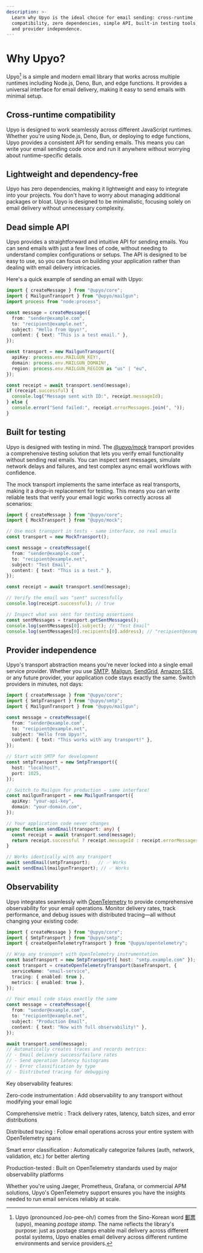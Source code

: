 ```yaml
---
description: >-
  Learn why Upyo is the ideal choice for email sending: cross-runtime
  compatibility, zero dependencies, simple API, built-in testing tools,
  and provider independence.
---
```


Why Upyo?
=========

Upyo[^1] is a simple and modern email library that works across multiple runtimes
including Node.js, Deno, Bun, and edge functions. It provides a universal
interface for email delivery, making it easy to send emails with minimal setup.

[^1]: Upyo (pronounced /oo-pee-oh/) comes from the Sino-Korean word
      [郵票] (upyo), meaning *postage stamp*.
      The name reflects the library's purpose: just as postage stamps enable
      mail delivery across different postal systems, Upyo enables email delivery
      across different runtime environments and service providers.

[郵票]: https://en.wiktionary.org/wiki/%E9%83%B5%E7%A5%A8#Noun_2


Cross-runtime compatibility
---------------------------

Upyo is designed to work seamlessly across different JavaScript runtimes.
Whether you're using Node.js, Deno, Bun, or deploying to edge functions,
Upyo provides a consistent API for sending emails. This means you can write
your email sending code once and run it anywhere without worrying about
runtime-specific details.


Lightweight and dependency-free
-------------------------------

Upyo has zero dependencies, making it lightweight and easy to integrate into
your projects. You don't have to worry about managing additional packages or
bloat. Upyo is designed to be minimalistic, focusing solely on email delivery
without unnecessary complexity.


Dead simple API
---------------

Upyo provides a straightforward and intuitive API for sending emails. You can
send emails with just a few lines of code, without needing to understand
complex configurations or setups. The API is designed to be easy to use, so you
can focus on building your application rather than dealing with email delivery
intricacies.

Here's a quick example of sending an email with Upyo:

~~~~ typescript twoslash
import { createMessage } from "@upyo/core";
import { MailgunTransport } from "@upyo/mailgun";
import process from "node:process";

const message = createMessage({
  from: "sender@example.com",
  to: "recipient@example.net",
  subject: "Hello from Upyo!",
  content: { text: "This is a test email." },
});

const transport = new MailgunTransport({
  apiKey: process.env.MAILGUN_KEY!,
  domain: process.env.MAILGUN_DOMAIN!,
  region: process.env.MAILGUN_REGION as "us" | "eu",
});

const receipt = await transport.send(message);
if (receipt.successful) {
  console.log("Message sent with ID:", receipt.messageId);
} else {
  console.error("Send failed:", receipt.errorMessages.join(", "));
}
~~~~


Built for testing
-----------------

Upyo is designed with testing in mind. The [*@upyo/mock*](./transports/mock.md)
transport provides a comprehensive testing solution that lets you verify email
functionality without sending real emails. You can inspect sent messages,
simulate network delays and failures, and test complex async email workflows
with confidence.

The mock transport implements the same interface as real transports, making it
a drop-in replacement for testing. This means you can write reliable tests that
verify your email logic works correctly across all scenarios:

~~~~ typescript twoslash
import { createMessage } from "@upyo/core";
import { MockTransport } from "@upyo/mock";

// Use mock transport in tests - same interface, no real emails
const transport = new MockTransport();

const message = createMessage({
  from: "sender@example.com",
  to: "recipient@example.net",
  subject: "Test Email",
  content: { text: "This is a test." },
});

const receipt = await transport.send(message);

// Verify the email was "sent" successfully
console.log(receipt.successful); // true

// Inspect what was sent for testing assertions
const sentMessages = transport.getSentMessages();
console.log(sentMessages[0].subject); // "Test Email"
console.log(sentMessages[0].recipients[0].address); // "recipient@example.net"
~~~~


Provider independence
---------------------

Upyo's transport abstraction means you're never locked into a single email
service provider. Whether you use [SMTP](./transports/smtp.md),
[Mailgun](./transports/mailgun.md), [SendGrid](./transports/sendgrid.md),
[Amazon SES](./transports/ses.md), or any future provider,
your application code stays exactly the same.  Switch providers in minutes,
not days:

~~~~ typescript twoslash
import { createMessage } from "@upyo/core";
import { SmtpTransport } from "@upyo/smtp";
import { MailgunTransport } from "@upyo/mailgun";

const message = createMessage({
  from: "sender@example.com",
  to: "recipient@example.net",
  subject: "Hello from Upyo!",
  content: { text: "This works with any transport!" },
});

// Start with SMTP for development
const smtpTransport = new SmtpTransport({
  host: "localhost",
  port: 1025,
});

// Switch to Mailgun for production - same interface!
const mailgunTransport = new MailgunTransport({
  apiKey: "your-api-key",
  domain: "your-domain.com",
});

// Your application code never changes
async function sendEmail(transport: any) {
  const receipt = await transport.send(message);
  return receipt.successful ? receipt.messageId : receipt.errorMessages;
}

// Works identically with any transport
await sendEmail(smtpTransport);   // ✅ Works
await sendEmail(mailgunTransport); // ✅ Works
~~~~


Observability
-------------

Upyo integrates seamlessly with [OpenTelemetry](./transports/opentelemetry.md)
to provide comprehensive observability for your email operations. Monitor
delivery rates, track performance, and debug issues with distributed tracing—all
without changing your existing code:

~~~~ typescript twoslash
import { createMessage } from "@upyo/core";
import { SmtpTransport } from "@upyo/smtp";
import { createOpenTelemetryTransport } from "@upyo/opentelemetry";

// Wrap any transport with OpenTelemetry instrumentation
const baseTransport = new SmtpTransport({ host: "smtp.example.com" });
const transport = createOpenTelemetryTransport(baseTransport, {
  serviceName: "email-service",
  tracing: { enabled: true },
  metrics: { enabled: true },
});

// Your email code stays exactly the same
const message = createMessage({
  from: "sender@example.com",
  to: "recipient@example.net",
  subject: "Production Email",
  content: { text: "Now with full observability!" },
});

await transport.send(message);
// Automatically creates traces and records metrics:
// - Email delivery success/failure rates
// - Send operation latency histograms
// - Error classification by type
// - Distributed tracing for debugging
~~~~

Key observability features:

Zero-code instrumentation
:   Add observability to any transport without modifying your email logic

Comprehensive metric
:   Track delivery rates, latency, batch sizes, and error distributions

Distributed tracing
:   Follow email operations across your entire system with OpenTelemetry spans

Smart error classification
:   Automatically categorize failures (auth, network, validation, etc.)
    for better alerting

Production-tested
:   Built on OpenTelemetry standards used by major observability platforms

Whether you're using Jaeger, Prometheus, Grafana, or commercial APM solutions,
Upyo's OpenTelemetry support ensures you have the insights needed to run email
services reliably at scale.
